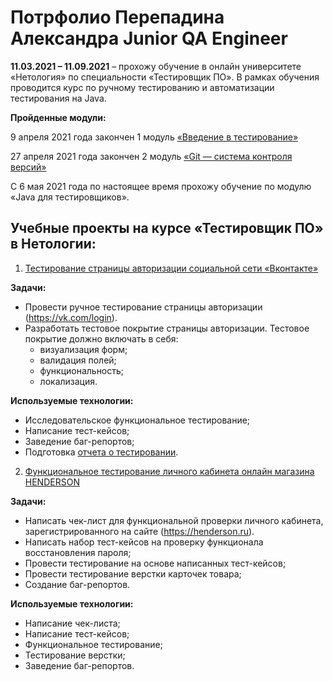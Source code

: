 <h1>Потрфолио Перепадина Александра Junior QA Engineer</h1> 


**11.03.2021 – 11.09.2021** – прохожу обучение в онлайн университете «Нетология» по специальности «Тестировщик ПО». В рамках обучения проводится курс по ручному тестированию и автоматизации тестирования на Java.

**Пройденные модули:**

9 апреля 2021 года закончен 1 модуль [«Введение в тестирование»](https://drive.google.com/file/d/1aOX8JNS3WSLH_nx8vXfLJZ8Tsq6lR_vB/view?usp=sharing)

27 апреля 2021 года закончен 2 модуль [«Git — система контроля версий»](https://drive.google.com/file/d/1k8Y43wSZL7hesUkqqfyHSNZa_hxl6TYK/view?usp=sharing)

С 6 мая 2021 года по настоящее время прохожу обучение по модулю «Java для тестировщиков».

<h2>Учебные проекты на курсе «Тестировщик ПО» в Нетологии:</h2>

1. [Тестирование страницы авторизации социальной сети «Вконтакте»](https://docs.google.com/spreadsheets/d/1srDjZpndG7LZgmqoGw7Ql7RW3c0mUMGrQT2RCHALWFU/edit#gid=1285495292)

**Задачи:**
- Провести ручное тестирование страницы авторизации (https://vk.com/login).
- Разработать тестовое покрытие страницы авторизации. Тестовое покрытие должно включать в себя:
    - визуализация форм;
    - валидация полей;
    - функциональность;
    - локализация.

**Используемые технологии:**
- Исследовательское функциональное тестирование;
- Написание тест-кейсов;
- Заведение баг-репортов;
- Подготовка [отчета о тестировании](https://docs.google.com/document/d/1loRpGD7iAEyTkjKk-ln_oJxTTL25XmT_NwY21CBCCys/edit).

2. [Функциональное тестирование личного кабинета онлайн магазина HENDERSON](https://docs.google.com/spreadsheets/d/12Cey1VBha-iLtOWARsq6TAkQgXwbP9FUHHvVtqAQP-U/edit#gid=0)

**Задачи:**
- Написать чек-лист для функциональной проверки личного кабинета, зарегистрированного на сайте (https://henderson.ru).
- Написать набор тест-кейсов на проверку функционала восстановления пароля;
- Провести тестирование на основе написанных тест-кейсов;
- Провести тестирование верстки карточек товара;
- Создание баг-репортов.

**Используемые технологии:**
- Написание чек-листа;
- Написание тест-кейсов;
- Функциональное тестирование;
- Тестирование верстки;
- Заведение баг-репортов.

